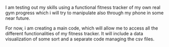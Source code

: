 I am testing out my skills using a functional fitness tracker of my own real gym progress which i will try to manipulate also through my phone in some near future.

For now, i am creating a main code, which will allow me to access all the different functionalities of my fitness tracker. It will include a data visualization of some sort and a separate code managing the csv files.
